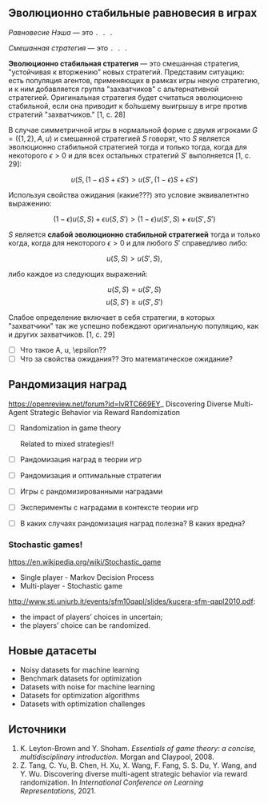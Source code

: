 ## Эволюционно стабильные равновесия в играх




*Равновесие Нэша* — это `. . .`

*Смешанная стратегия* — это `. . .`

**Эволюционно стабильная стратегия** — это смешанная стратегия, "устойчивая к вторжению" новых стратегий. Представим ситуацию: есть популяция агентов, применяющих в рамках игры некую стратегию, и к ним добавляется группа "захватчиков" с альтернативной стратегией. Оригинальная стратегия будет считаться эволюционно стабильной, если она приводит к бо́льшему выигрышу в игре против стратегий "захватчиков." [1, с. 28]

В случае симметричной игры в нормальной форме с двумя игроками $G = (\{1,2\}, A, u)$ и смешанной стратегией $S$ говорят, что $S$ является эволюционно стабильной стратегией тогда и только тогда, когда для некоторого $\epsilon > 0$ и для всех остальных стратегий $S'$ выполняется [1, с. 29]:

$$u(S, (1 - \epsilon)S + \epsilon S') > u(S', (1 - \epsilon)S + \epsilon S ')$$

Используя свойства ожидания (какие???) это условие эквивалетнтно выражению:

$$(1 - \epsilon)u(S, S) + \epsilon u(S, S') > (1 - \epsilon) u(S', S) + \epsilon u(S', S')$$

$S$ является **слабой эволюционно стабильной стратегией** тогда и только когда, когда для некоторого $\epsilon > 0$ и для любого $S'$ справедливо либо:

$$u(S, S) > u(S', S),$$

либо каждое из следующих выражений:

$$u(S, S) = u(S', S)$$
$$u(S, S') \geq u(S', S')$$

Слабое определение включает в себя стратегии, в которых "захватчики" так же успешно побеждают оригинальную популяцию, как и других захватчиков. [1, с. 29]

- [ ] Что такое A, u, \epsilon??
- [ ] Что за свойства ожидания?? Это математическое ожидание?

## Рандомизация наград

https://openreview.net/forum?id=lvRTC669EY_
Discovering Diverse Multi-Agent Strategic Behavior via Reward Randomization


- [ ] Randomization in game theory

  Related to mixed strategies!!

- [ ] Рандомизация наград в теории игр
- [ ] Рандомизация и оптимальные стратегии
- [ ] Игры с рандомизированными наградами
- [ ] Эксперименты с наградами в контексте теории игр
- [ ] В каких случаях рандомизация наград полезна? В каких вредна?

### Stochastic games!
https://en.wikipedia.org/wiki/Stochastic_game

- Single player - Markov Decision Process
- Multi-player - Stochastic game

http://www.sti.uniurb.it/events/sfm10qapl/slides/kucera-sfm-qapl2010.pdf:

- the impact of players’ choices in uncertain;
- the players’ choice can be randomized.

## Новые датасеты

- Noisy datasets for machine learning
- Benchmark datasets for optimization
- Datasets with noise for machine learning
- Datasets for optimization algorithms
- Datasets with optimization challenges

## Источники

1. K. Leyton-Brown and Y. Shoham. *Essentials of game theory: a concise, multidisciplinary introduction.* Morgan and Claypool, 2008.
2. Z. Tang, C. Yu, B. Chen, H. Xu, X. Wang, F. Fang, S. S. Du, Y. Wang, and Y. Wu. Discovering diverse multi-agent strategic behavior via reward randomization. In *International Conference on Learning Representations*, 2021.